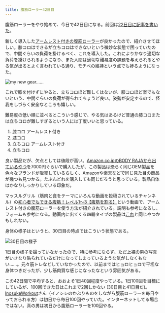 ```yaml
---
title: 腹筋ローラー42日目
---
```

腹筋ローラーをやり始めて、今日で42日目になる。前回は[22日目に記事を書いた](https://r7kamura.com/articles/2022-06-10-abroller)。

新しく導入した[アームレスト付きの腹筋ローラー](https://www.amazon.co.jp/dp/B091DVYKXJ)が良かったので、紹介させてほしい。膝コロはできるが立ちコロはできないという微妙な状態で困っていたので、中間ぐらいの負荷を掛けるべく、これを導入した。これによりかなり適切な負荷を掛けられるようになり、また人間は適切な難易度の課題を与えられるとやる気が出るとよく言われている通り、モチベの維持という点でも捗るようになった。

![](https://lh3.googleusercontent.com/docs/AG8NV2akl4MvmMRDUt29yLDmOd1PHzpjfjg8W-QI2l0u4cHcjB2LACDPR1F5xhS_KXY4qMF0DfBNdlKBFKu-_9RF4RwleTQS_jQ3j8RNKv2-klflfEJNvR__Yb8WtWiAyZEtCj_G2GY2Y89k4fHlmhcVgJ-E6veqf6K7_-FCW9NwE46AaG1Rlpz4xuy_rnZ8uqzgwveAVqh62pN9yRu5MOlW3EwhgxpeET1YnImukqVWS-JabfKPNx6Eq_b7exlFWsoiJoKGUdt68CBuOWAIE6jW6A9bhxF3TZmT4E9CrG7XkmMg4heUHBBrUmD1qboeifDwnQnnUjMnYNTb5IQ15LN8L5T0Lt4i3BMRDLMd9udXdwrvAZtIdTOLGCzfA3XpS-S9iofUhZGkRGKq9T8bQ4KCj2118vkZa5sLId2JLgp2r25mkYRjbd92OQm8j8ZzUSlitKVFEfL5TN8BXboDm_Al91GMcCL7l-C5SMCHyHrIazmZwk7Wlwy_CJRDPQZJQ7_8qFvYbzY4m02oGr5279EVVd8N2J1jQARp_D5gVVMxGapYKLThLpEhEJXqZkWR5GQk21npFMaEMuDrVD1npZxW1YC4ehjAqKmyJGqH1LsKm_wI6AOrJlWOI8QW5w78fRvFwSPs85Hxaq0KcHj81qjU2iYVb5cHV6-d-jv5AxbOaRQsXcEk5AEUSM8gHg-zfJyElXzHrBJyglkQhSmUSLGVS_tP4s4yU8ou4hjAb1_hf4VSMN5iSgYDwkdjicZ93WA_KFsFYQ8tXZDgBlg1s-UDZ7m9wIV4etRv3wjlhhSavgYjbKkwRb5HWkSoHQvRZMfT2B8v736vcZuIv1pn-dMc4cg5ODBn17WB8ahYia3vOqptoy1y98uKj6G6_M7FTDO9suCKHFPaphGCkRP4XynxfDlCE02BpT1tdS_qc93555KV4hcqMAAgqcGhppN7_OFcYy2P2anIS9XIH4CIpfY7fSp9qpy1e_1CeRiShbgPd_WT-OZWJrff_PXSIQ_opvTSKQSD8xpcbBcTZJnrgr8NZt0n4z6TOrUYPSUt6k9DKauFWMZyFt77GtwSMTFG95DbHV28t2Yvw5Sf92vPFgZaE0pLNJisy0IX3GCpIyKJdObguTZcAE4Ux0A489Rlxf68-R3x0B6Y3pkJzzMOrs7p0EE8Gc9one1fFxFrQl3iVSC4j_H5_e7D8SNXIe3VmRE192CcYg8WTf3evFKI9wQ7ClDegZgVm2EWzgPeQ1jCTg0QtPmbTA "my new gear......")

これで膝を付けずにやると、立ちコロほど難しくはないが、膝コロほど楽でもないという、中間ぐらいの負荷が得られてちょうど良い。姿勢が安定するので、怪我をしづらく安全なところも嬉しい。

難易度の低い順に並べるとこういう感じで、やる気はあるけど普通の膝コロまたは立ちコロが難しすぎるという人には丁度いいと思っている。

1.  膝コロ アームレスト付き
2.  膝コロ
3.  立ちコロ アームレスト付き
4.  立ちコロ

良い製品だが、欠点としては値段が高い。[Amazon.co.jpのBODY RAJAから出ているやつ](https://www.amazon.co.jp/dp/B091DVYKXJ)を7000円ぐらいで購入したが、この製品は恐らく同じOEM製品を色々なブランドが販売しているらしく、Amazonや楽天などで同じ見た目の商品が幾つも見つかる。たぶんどれを購入しても同じだろうと思っている。製品自体はかなりしっかりしている印象だ。

マッスルグリル（筋肉と食をテーマにいろんな動画を投稿されているチャンネル）の[初心者でもできる腹筋！レベル1〜3【腹筋を割る】](https://www.youtube.com/watch?v=5Ie0jGMgzto&list=PLJWXeNPGozjtVGumqcAacWnJxX7YsNo4e&index=5&t=240s)という動画で、アームレスト付きの腹筋ローラーを使う方法が紹介されている。説明も参考になるし、フォームも参考になる。動画内に出てくる四輪タイプの製品は[これ](https://www.amazon.co.jp/dp/B09HKXMRL8)と同じやつかもしれない。

身体の様子はというと、30日目の時点ではこういう状態である。

![](https://lh3.googleusercontent.com/docs/AG8NV2auvFaid0_wa2JMZ_6UcSBxO803_NWYwkqTtIZbMtmQdH1YXnf092KpMYjVyC013na0Mr6UvxhVWF3Y6PFgWXyyxzSOg4xs1FAhB4-bz5a6snLZ3OAsrzQk8KZvCGWdVk3cgREOtY9pLc5AeovfIcOpz88Cvqq6e4-0PrCMYXB6FxGsqL7EgTyjqDCZcNDshFsqSk7ULH4mKCqcXzOJNOBueyqNVX8zSJSMer-l3OC3s5e0oQN3CSupKg9H7F9ZMJymN4r_xlIcGOzISUlCuMKF7B7O-0ZHKfzK63qiPYFFDcLwPfzH3hCaiHMYduV8U4iWBJRl4Zz5QseMItnbJZt_ZCI1LWu4u-7VCAgVSLip6Ss83ueT7NKc2SawomkNUK_PlBQ4ww9X8HgmONMQbDO1-VnnHHuzrjdZW8iAHw2M9UNtEakkZTnJ5GnkH2eM_TQj-rws69TFmstqmTeZFOZpx-ijP11vrxJY96Xsp6xAeYQkEtt08ehHmuGDKGNMEM-fMnzukAEAL1HnW9FnGg-rcDApVzT-r0HRmNdAaEz_Ddq_TyplxyvM6iWad7NsSufaWbZ0AQWm3zqEVIknE-zQtsWcRwkeZ46xYpBaqMfGoiNKMRya2vqb_z-fjZzKExBcnAWHzxY31XB3QEldQOjSBeFuGKIGTB0EuJ8kU5vkVH3iRwU2VgW5SDjBSE0qkgfBYUaf61MPPPYH-nwtohaUGuv2JLsTpeMdfKQQ0_50im1dXgncTp00QP1frJFvsFyj3yBRuogM1Pm7lnyCMRQq9Ouueeee-JzI3nVLe7AIGMb68DsjLI8VLwwNi6U8YujyKeOvRKDsV4UBUKl-MNK42VN14OcP59HaQBhNvv4ID5Z5oijC0pLWX6e1jlVIPmH6cu06rbQb9tvo8idbOyeSkKAKHNCYzRBkvD2CC4rcXTMH4uIwbPKizahwCq26-NT9dB1toABOrAJAcM-XJn9uyBa8aCPShB_FdD8yMoHJvVFE-FzU6Ze_dsb_80ptOlyADKwOaVA2mrwOzv0pYLzwf2TRJ4qUCS2Y31B2mz55puXCg5Upbo2ma6QBx_O-Uy-rY8eh9sYf84N9VfhZchYISweIP2_mLSaRKavWD1OY9xJEa5a_oeXyLRcBreQVu9Nbpepd_6woA3LXUOT_1uDXftwQwUOAJ99BmbMBSjdIlvIleaKNWt1E8vXyTkA3Zbz2Ue6g9naIZM3vDgjejXlM5lQ4ay2-sXrdbtcLiuhJ1PUQAw "30日目の様子")

1日目の様子を撮っていなかったので、特に参考にならず、ただ上裸の男の写真がいきなり貼られているだけになってしまっているような気がしなくもない……。元々筋トレなどしていなかったので、以前まではヒョロヒョロで平坦な身体つきだったが、少し筋肉質な感じになったなという雰囲気がある。

この42日間で平均すると、おおよそ1日40回程度やっている。1日100回を目標にしているが、100回できた日はこれまで2回しかない (30日目と41日目だ)。[InosukeWorkout](https://twitter.com/InosukeWorkout)さん（イノシシのかぶりものをしながら腹筋ローラーを毎日やっておられる方）は初日から毎日100回やっていた。インターネットしてる場合ではない。真の男は初日から腹筋ローラーを100回やる。
